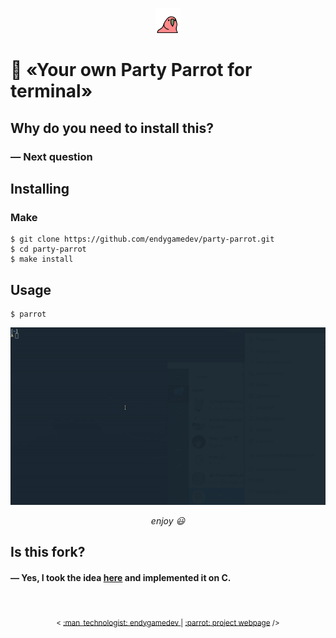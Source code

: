 <p align="center">
  <img src="./assets/parrot.gif" alt="parrot" width="40"/>
</p>

# :parrot: «Your own Party Parrot for terminal»

## Why do you need to install this?
### — Next question

## Installing
### Make
```
$ git clone https://github.com/endygamedev/party-parrot.git
$ cd party-parrot
$ make install
```

## Usage
```
$ parrot
```

<p align="center">
  <img src="./assets/example.gif" alt="example" width="700"/>
</p>
<p align="center">
  <span> <i> enjoy 😃 </i> </span>
</p>

## Is this fork?
#### — Yes, I took the idea [here](https://github.com/jmhobbs/terminal-parrot) and implemented it on C.

<br>
<p align="center">
  <sub> < <a href="https://endygamedev.github.io"> :man_technologist: endygamedev </a> | <a href="https://endygamedev.github.io/party-parrot/"> :parrot: project webpage</a> /> </sub>
</p>
